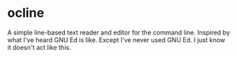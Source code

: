 # ocline
A simple line-based text reader and editor for the command line. Inspired by what I've heard GNU Ed is like. Except I've never used GNU Ed. I just know it doesn't act like this.
